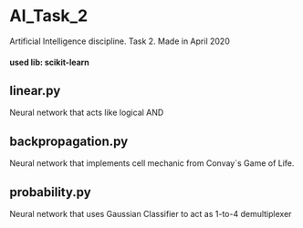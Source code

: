 # AI_Task_2
Artificial Intelligence discipline. Task 2. Made in April 2020

#### used lib: scikit-learn

## linear.py
Neural network that acts like logical AND

## backpropagation.py
Neural network that implements cell mechanic from Convay`s Game of Life.

## probability.py
Neural network that uses Gaussian Classifier to act as 1-to-4 demultiplexer
